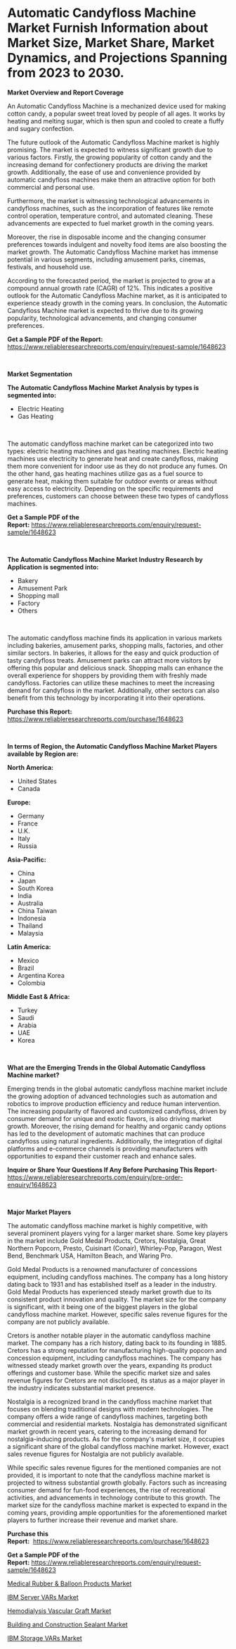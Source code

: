 <p><h1>Automatic Candyfloss Machine Market Furnish Information about Market Size, Market Share, Market Dynamics, and Projections Spanning from 2023 to 2030.</h1></p><p><strong>Market Overview and Report Coverage</strong></p>
<p><p>An Automatic Candyfloss Machine is a mechanized device used for making cotton candy, a popular sweet treat loved by people of all ages. It works by heating and melting sugar, which is then spun and cooled to create a fluffy and sugary confection.</p><p>The future outlook of the Automatic Candyfloss Machine market is highly promising. The market is expected to witness significant growth due to various factors. Firstly, the growing popularity of cotton candy and the increasing demand for confectionery products are driving the market growth. Additionally, the ease of use and convenience provided by automatic candyfloss machines make them an attractive option for both commercial and personal use.</p><p>Furthermore, the market is witnessing technological advancements in candyfloss machines, such as the incorporation of features like remote control operation, temperature control, and automated cleaning. These advancements are expected to fuel market growth in the coming years.</p><p>Moreover, the rise in disposable income and the changing consumer preferences towards indulgent and novelty food items are also boosting the market growth. The Automatic Candyfloss Machine market has immense potential in various segments, including amusement parks, cinemas, festivals, and household use.</p><p>According to the forecasted period, the market is projected to grow at a compound annual growth rate (CAGR) of 12%. This indicates a positive outlook for the Automatic Candyfloss Machine market, as it is anticipated to experience steady growth in the coming years. In conclusion, the Automatic Candyfloss Machine market is expected to thrive due to its growing popularity, technological advancements, and changing consumer preferences.</p></p>
<p><strong>Get a Sample PDF of the Report:</strong> <a href="https://www.reliableresearchreports.com/enquiry/request-sample/1648623">https://www.reliableresearchreports.com/enquiry/request-sample/1648623</a></p>
<p>&nbsp;</p>
<p><strong>Market Segmentation</strong></p>
<p><strong>The Automatic Candyfloss Machine Market Analysis by types is segmented into:</strong></p>
<p><ul><li>Electric Heating</li><li>Gas Heating</li></ul></p>
<p>&nbsp;</p>
<p><p>The automatic candyfloss machine market can be categorized into two types: electric heating machines and gas heating machines. Electric heating machines use electricity to generate heat and create candyfloss, making them more convenient for indoor use as they do not produce any fumes. On the other hand, gas heating machines utilize gas as a fuel source to generate heat, making them suitable for outdoor events or areas without easy access to electricity. Depending on the specific requirements and preferences, customers can choose between these two types of candyfloss machines.</p></p>
<p><strong>Get a Sample PDF of the Report:</strong>&nbsp;<a href="https://www.reliableresearchreports.com/enquiry/request-sample/1648623">https://www.reliableresearchreports.com/enquiry/request-sample/1648623</a></p>
<p>&nbsp;</p>
<p><strong>The Automatic Candyfloss Machine Market Industry Research by Application is segmented into:</strong></p>
<p><ul><li>Bakery</li><li>Amusement Park</li><li>Shopping mall</li><li>Factory</li><li>Others</li></ul></p>
<p>&nbsp;</p>
<p><p>The automatic candyfloss machine finds its application in various markets including bakeries, amusement parks, shopping malls, factories, and other similar sectors. In bakeries, it allows for the easy and quick production of tasty candyfloss treats. Amusement parks can attract more visitors by offering this popular and delicious snack. Shopping malls can enhance the overall experience for shoppers by providing them with freshly made candyfloss. Factories can utilize these machines to meet the increasing demand for candyfloss in the market. Additionally, other sectors can also benefit from this technology by incorporating it into their operations.</p></p>
<p><strong>Purchase this Report:</strong>&nbsp; <a href="https://www.reliableresearchreports.com/purchase/1648623">https://www.reliableresearchreports.com/purchase/1648623</a></p>
<p>&nbsp;</p>
<p><strong>In terms of Region, the Automatic Candyfloss Machine Market Players available by Region are:</strong></p>
<p>
    <p> <strong> North America: </strong>
        <ul>
            <li>United States</li>
            <li>Canada</li>
        </ul>
        </p> 
    <p> <strong> Europe: </strong>
        <ul>
            <li>Germany</li>
            <li>France</li>
            <li>U.K.</li>
            <li>Italy</li>
            <li>Russia</li>
        </ul>
        </p> 
    <p> <strong> Asia-Pacific: </strong>
        <ul>
            <li>China</li>
            <li>Japan</li>
            <li>South Korea</li>
            <li>India</li>
            <li>Australia</li>
            <li>China Taiwan</li>
            <li>Indonesia</li>
            <li>Thailand</li>
            <li>Malaysia</li>
        </ul>
        </p> 
    <p> <strong> Latin America: </strong>
        <ul>
            <li>Mexico</li>
            <li>Brazil</li>
            <li>Argentina Korea</li>
            <li>Colombia</li>
        </ul>
        </p> 
    <p> <strong> Middle East & Africa: </strong>
        <ul>
            <li>Turkey</li>
            <li>Saudi</li>
            <li>Arabia</li>
            <li>UAE</li>
            <li>Korea</li>
        </ul>
    </p>
    </p>
<p>&nbsp;</p>
<p><strong>What are the Emerging Trends in the Global Automatic Candyfloss Machine market?</strong></p>
<p><p>Emerging trends in the global automatic candyfloss machine market include the growing adoption of advanced technologies such as automation and robotics to improve production efficiency and reduce human intervention. The increasing popularity of flavored and customized candyfloss, driven by consumer demand for unique and exotic flavors, is also driving market growth. Moreover, the rising demand for healthy and organic candy options has led to the development of automatic machines that can produce candyfloss using natural ingredients. Additionally, the integration of digital platforms and e-commerce channels is providing manufacturers with opportunities to expand their customer reach and enhance sales.</p></p>
<p><strong>Inquire or Share Your Questions If Any Before Purchasing This Report</strong>- <a href="https://www.reliableresearchreports.com/enquiry/pre-order-enquiry/1648623">https://www.reliableresearchreports.com/enquiry/pre-order-enquiry/1648623</a></p>
<p>&nbsp;</p>
<p><strong>Major Market Players</strong></p>
<p><p>The automatic candyfloss machine market is highly competitive, with several prominent players vying for a larger market share. Some key players in the market include Gold Medal Products, Cretors, Nostalgia, Great Northern Popcorn, Presto, Cuisinart (Conair), Whirley-Pop, Paragon, West Bend, Benchmark USA, Hamilton Beach, and Waring Pro. </p><p>Gold Medal Products is a renowned manufacturer of concessions equipment, including candyfloss machines. The company has a long history dating back to 1931 and has established itself as a leader in the industry. Gold Medal Products has experienced steady market growth due to its consistent product innovation and quality. The market size for the company is significant, with it being one of the biggest players in the global candyfloss machine market. However, specific sales revenue figures for the company are not publicly available.</p><p>Cretors is another notable player in the automatic candyfloss machine market. The company has a rich history, dating back to its founding in 1885. Cretors has a strong reputation for manufacturing high-quality popcorn and concession equipment, including candyfloss machines. The company has witnessed steady market growth over the years, expanding its product offerings and customer base. While the specific market size and sales revenue figures for Cretors are not disclosed, its status as a major player in the industry indicates substantial market presence.</p><p>Nostalgia is a recognized brand in the candyfloss machine market that focuses on blending traditional designs with modern technologies. The company offers a wide range of candyfloss machines, targeting both commercial and residential markets. Nostalgia has demonstrated significant market growth in recent years, catering to the increasing demand for nostalgia-inducing products. As for the company's market size, it occupies a significant share of the global candyfloss machine market. However, exact sales revenue figures for Nostalgia are not publicly available.</p><p>While specific sales revenue figures for the mentioned companies are not provided, it is important to note that the candyfloss machine market is projected to witness substantial growth globally. Factors such as increasing consumer demand for fun-food experiences, the rise of recreational activities, and advancements in technology contribute to this growth. The market size for the candyfloss machine market is expected to expand in the coming years, providing ample opportunities for the aforementioned market players to further increase their revenue and market share.</p></p>
<p><strong>Purchase this Report:</strong>&nbsp;&nbsp;<a href="https://www.reliableresearchreports.com/purchase/1648623">https://www.reliableresearchreports.com/purchase/1648623</a></p>
<p></p>
<p><strong>Get a Sample PDF of the Report:</strong>&nbsp;<a href="https://www.reliableresearchreports.com/enquiry/request-sample/1648623">https://www.reliableresearchreports.com/enquiry/request-sample/1648623</a></p>
<p><p><a href="https://www.linkedin.com/pulse/medical-rubber-amp-balloon-products-market-share-new-fjaoe/">Medical Rubber & Balloon Products Market</a></p><p><a href="https://github.com/RickHolmes3/Market-Research-Report-List-1/blob/main/ibm-server-vars-market.md">IBM Server VARs Market</a></p><p><a href="https://medium.com/@thadnader/hemodialysis-vascular-graft-market-size-reveals-the-best-marketing-channels-in-global-industry-9a8a7148807f">Hemodialysis Vascular Graft Market</a></p><p><a href="https://medium.com/@dellkoepp/building-and-construction-sealant-market-share-evolution-and-market-growth-trends-2023-2030-8bd8c63f08bb">Building and Construction Sealant Market</a></p><p><a href="https://github.com/CliffMedina6/Market-Research-Report-List-1/blob/main/ibm-storage-vars-market.md">IBM Storage VARs Market</a></p></p>